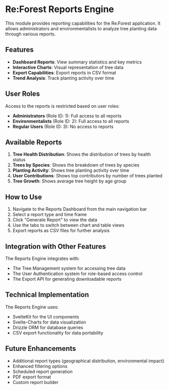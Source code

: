 # Re:Forest Reports Engine

This module provides reporting capabilities for the Re:Forest application. It allows administrators and environmentalists to analyze tree planting data through various reports.

## Features

- **Dashboard Reports**: View summary statistics and key metrics
- **Interactive Charts**: Visual representation of tree data
- **Export Capabilities**: Export reports in CSV format
- **Trend Analysis**: Track planting activity over time

## User Roles

Access to the reports is restricted based on user roles:

- **Administrators** (Role ID: 1): Full access to all reports
- **Environmentalists** (Role ID: 2): Full access to all reports
- **Regular Users** (Role ID: 3): No access to reports

## Available Reports

1. **Tree Health Distribution**: Shows the distribution of trees by health status
2. **Trees by Species**: Shows the breakdown of trees by species
3. **Planting Activity**: Shows tree planting activity over time
4. **User Contributions**: Shows top contributors by number of trees planted
5. **Tree Growth**: Shows average tree height by age group

## How to Use

1. Navigate to the Reports Dashboard from the main navigation bar
2. Select a report type and time frame
3. Click "Generate Report" to view the data
4. Use the tabs to switch between chart and table views
5. Export reports as CSV files for further analysis

## Integration with Other Features

The Reports Engine integrates with:

- The Tree Management system for accessing tree data
- The User Authentication system for role-based access control
- The Export API for generating downloadable reports

## Technical Implementation

The Reports Engine uses:

- SvelteKit for the UI components
- Svelte-Charts for data visualization
- Drizzle ORM for database queries
- CSV export functionality for data portability

## Future Enhancements

- Additional report types (geographical distribution, environmental impact)
- Enhanced filtering options
- Scheduled report generation
- PDF export format
- Custom report builder
